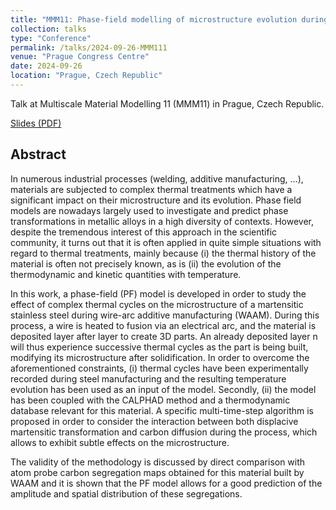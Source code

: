 ```yaml
---
title: "MMM11: Phase-field modelling of microstructure evolution during complex thermal cycles : application to martensitic steels"
collection: talks
type: "Conference"
permalink: /talks/2024-09-26-MMM111
venue: "Prague Congress Centre"
date: 2024-09-26
location: "Prague, Czech Republic"
---
```


Talk at Multiscale Material Modelling 11 (MMM11) in Prague, Czech Republic.

[Slides (PDF)](jlhostis.github.io/files/pres_mmm11_jlh_20240926.pdf)

## Abstract

In numerous industrial processes (welding, additive manufacturing, …), materials are subjected to complex thermal treatments which have a significant impact on their microstructure and its evolution. Phase field models are nowadays largely used to investigate and predict phase transformations in metallic alloys in a high diversity of contexts. However, despite the tremendous interest of this approach in the scientific community, it turns out that it is often applied in quite simple situations with regard to thermal treatments, mainly because (i) the thermal history of the material is often not precisely known, as is (ii) the evolution of the thermodynamic and kinetic quantities with temperature.

In this work, a phase-field (PF) model is developed in order to study the effect of complex thermal cycles on the microstructure of a martensitic stainless steel during wire-arc additive manufacturing (WAAM). During this process, a wire is heated to fusion via an electrical arc, and the material is deposited layer after layer to create 3D parts. An already deposited layer n will thus experience successive thermal cycles as the part is being built, modifying its microstructure after solidification. In order to overcome the aforementioned constraints, (i) thermal cycles have been experimentally recorded during steel manufacturing and the resulting temperature evolution has been used as an input of the model. Secondly, (ii) the model has been coupled with the CALPHAD method and a thermodynamic database relevant for this material. A specific multi-time-step algorithm is proposed in order to consider the interaction between both displacive martensitic transformation and carbon diffusion during the process, which allows to exhibit subtle effects on the microstructure.

The validity of the methodology is discussed by direct comparison with atom probe carbon segregation maps obtained for this material built by WAAM and it is shown that the PF model allows for a good prediction of the amplitude and spatial distribution of these segregations.